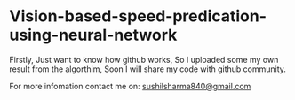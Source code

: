 # Vision-based-speed-predication-using-neural-network


Firstly, Just want to know how github works, So I uploaded some my own result from the algorthim, Soon I will share my code with github community.

For more infomation contact me on: sushilsharma840@gmail.com
